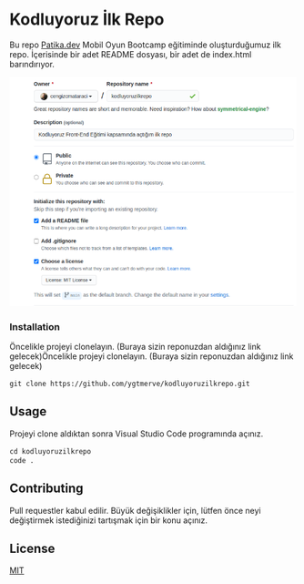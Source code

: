 # Kodluyoruz İlk Repo
Bu repo [Patika.dev](https://www.patika.dev/)  Mobil Oyun Bootcamp eğitiminde oluşturduğumuz ilk repo. İçerisinde bir adet README dosyası, bir adet de index.html barındırıyor.

![index](https://raw.githubusercontent.com/Kodluyoruz/taskforce/main/git/odev1/figures/github.png)
### Installation

Öncelikle projeyi clonelayın. (Buraya sizin reponuzdan aldığınız link gelecek)Öncelikle projeyi clonelayın. (Buraya sizin reponuzdan aldığınız link gelecek)
``` 
git clone https://github.com/ygtmerve/kodluyoruzilkrepo.git 
```
## Usage
Projeyi clone aldıktan sonra Visual Studio Code programında açınız.
```
cd kodluyoruzilkrepo
code .
```
## Contributing
Pull requestler kabul edilir. Büyük değişiklikler için, lütfen önce neyi değiştirmek istediğinizi tartışmak için bir konu açınız.
## License
[MIT](https://choosealicense.com/licenses/mit/)
